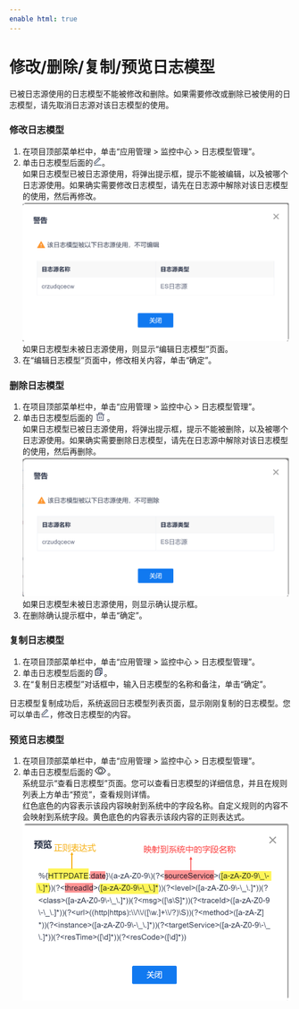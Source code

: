 ```yaml
---
enable html: true
---
```

# 修改/删除/复制/预览日志模型

已被日志源使用的日志模型不能被修改和删除。如果需要修改或删除已被使用的日志模型，请先取消日志源对该日志模型的使用。

### 修改日志模型
1. 在项目顶部菜单栏中，单击“应用管理 > 监控中心 > 日志模型管理”。
2. 单击日志模型后面的![](fig/modify01.png)。      
  如果日志模型已被日志源使用，将弹出提示框，提示不能被编辑，以及被哪个日志源使用。如果确实需要修改日志模型，请先在日志源中解除对该日志模型的使用，然后再修改。      
  ![](fig/应用管理-日志模型引用.png)              
  如果日志模型未被日志源使用，则显示“编辑日志模型”页面。  
3. 在“编辑日志模型”页面中，修改相关内容，单击“确定”。

### 删除日志模型
1. 在项目顶部菜单栏中，单击“应用管理 > 监控中心 > 日志模型管理”。
2. 单击日志模型后面的![](fig/delete01.png)。    
  如果日志模型已被日志源使用，将弹出提示框，提示不能被删除，以及被哪个日志源使用。如果确实需要删除日志模型，请先在日志源中解除对该日志模型的使用，然后再删除。      
  ![](fig/应用管理-日志模型删除引用.png)              
  如果日志模型未被日志源使用，则显示确认提示框。  
3. 在删除确认提示框中，单击“确定”。

### 复制日志模型
1. 在项目顶部菜单栏中，单击“应用管理 > 监控中心 > 日志模型管理”。
2. 单击日志模型后面的![](fig/复制.png)。   
3. 在“复制日志模型”对话框中，输入日志模型的名称和备注，单击“确定”。

日志模型复制成功后，系统返回日志模型列表页面，显示刚刚复制的日志模型。您可以单击![](fig/modify01.png)，修改日志模型的内容。

### 预览日志模型
1. 在项目顶部菜单栏中，单击“应用管理 > 监控中心 > 日志模型管理”。
2. 单击日志模型后面的![](fig/查看历史.png)。     
  系统显示“查看日志模型”页面。您可以查看日志模型的详细信息，并且在规则列表上方单击“预览”，查看规则详情。       
  红色底色的内容表示该段内容映射到系统中的字段名称。自定义规则的内容不会映射到系统字段。黄色底色的内容表示该段内容的正则表达式。        
    ![](fig/应用管理-预览日志模型.png)            
     
